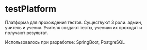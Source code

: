 # testPlatform
Платформа для прохождения тестов. Существуют 3 роли: админ, учитель и ученик. Учителя создают тесты, ученики их проходят и получают результат.

Использовалось при разработке: SpringBoot, PostgreSQL
